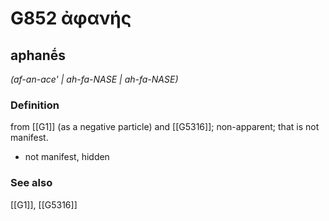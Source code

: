 # G852 ἀφανής

## aphanḗs

_(af-an-ace' | ah-fa-NASE | ah-fa-NASE)_

### Definition

from [[G1]] (as a negative particle) and [[G5316]]; non-apparent; that is not manifest.

- not manifest, hidden

### See also

[[G1]], [[G5316]]

